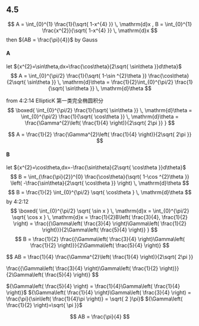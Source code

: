 ## 4.5 

$$
A = \int_{0}^{1} \frac{1}{\sqrt{ 1-x^{4} }} \, \mathrm{d}x ,
B = \int_{0}^{1} \frac{x^{2}}{\sqrt{ 1-x^{4} }} \, \mathrm{d}x 
$$
then ${AB = \frac{\pi}{4}}$  by Gauss

#### A 
let ${x^{2}=\sin\theta,dx=\frac{\cos\theta}{2\sqrt{ \sin\theta }}d\theta}$ 
$$
A = \int_{0}^{\pi/2} \frac{1}{\sqrt{ 1-\sin ^{2}\theta }} \frac{\cos\theta}{2\sqrt{ \sin\theta }} \, \mathrm{d}\theta 
= \frac{1}{2}\int_{0}^{\pi/2} \frac{1}{\sqrt{ \sin\theta }} \, \mathrm{d}\theta
$$

from 4:2:14
EllipticK 第一类完全椭圆积分
$$
\boxed{
\int_{0}^{\pi/2} \frac{1}{\sqrt{ \sin\theta }} \, \mathrm{d}\theta =  
\int_{0}^{\pi/2} \frac{1}{\sqrt{ \cos\theta }} \, \mathrm{d}\theta =  
\frac{\Gamma^{2}\left( \frac{1}{4} \right)}{2\sqrt{ 2\pi }}
}
$$

$$
A = 
\frac{1}{2} \frac{\Gamma^{2}\left( \frac{1}{4} \right)}{2\sqrt{ 2\pi }}
$$

#### B
let ${x^{2}=\cos\theta,dx=-\frac{\sin\theta}{2\sqrt{ \cos\theta }}d\theta}$
$$
B = \int_{\frac{\pi}{2}}^{0} \frac{\cos\theta}{\sqrt{ 1-\cos ^{2}\theta }} \left( -\frac{\sin\theta}{2\sqrt{ \cos\theta }} \right)  \, \mathrm{d}\theta 
$$
$$
B = \frac{1}{2} \int_{0}^{\pi/2} \sqrt{ \cos\theta } \, \mathrm{d}\theta 
$$
by 4:2:12
$$
\boxed{
\int_{0}^{\pi/2} \sqrt{ \sin x } \, \mathrm{d}x =  
\int_{0}^{\pi/2} \sqrt{ \cos x } \, \mathrm{d}x =  
\frac{1}{2}B\left( \frac{3}{4}, \frac{1}{2} \right) = 
\frac{{\Gamma\left( \frac{3}{4} \right)\Gamma\left( \frac{1}{2} \right)}}{2\Gamma\left( \frac{5}{4} \right)}
} 
$$
$$
B = \frac{1}{2}
\frac{{\Gamma\left( \frac{3}{4} \right)\Gamma\left( \frac{1}{2} \right)}}{2\Gamma\left( \frac{5}{4} \right)}
$$

$$
AB = 
\frac{1}{4} \frac{\Gamma^{2}\left( \frac{1}{4} \right)}{2\sqrt{ 2\pi }}

\frac{{\Gamma\left( \frac{3}{4} \right)\Gamma\left( \frac{1}{2} \right)}}{2\Gamma\left( \frac{5}{4} \right)}
$$

${\Gamma\left( \frac{5}{4} \right) = \frac{1}{4}\Gamma\left( \frac{1}{4} \right)}$
${\Gamma\left( \frac{1}{4} \right)\Gamma\left( \frac{3}{4} \right) = \frac{\pi}{\sin\left( \frac{1}{4}\pi \right)} = \sqrt{ 2 }\pi}$
${\Gamma\left( \frac{1}{2} \right)=\sqrt{ \pi }}$

$$
AB = \frac{\pi}{4}
$$
